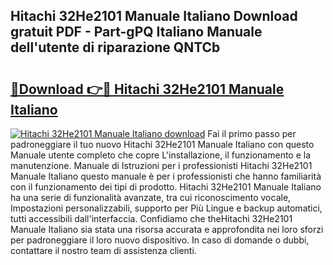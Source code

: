 ## Hitachi 32He2101 Manuale Italiano Download gratuit PDF - Part-gPQ Italiano Manuale dell'utente di riparazione QNTCb

# <h2><a href="http://dfbeci.blite.top/?on=Hitachi+32He2101+Manuale+Italiano">🔗Download 👉🔴 Hitachi 32He2101 Manuale Italiano</a></h2>

[![Hitachi 32He2101 Manuale Italiano download](https://i.imgur.com/lujVjoI.png)](http://dfbeci.blite.top/?on=Hitachi+32He2101+Manuale+Italiano)
Fai il primo passo per padroneggiare il tuo nuovo Hitachi 32He2101 Manuale Italiano con questo Manuale utente completo che copre L'installazione, il funzionamento e la manutenzione. Manuale di Istruzioni per i professionisti Hitachi 32He2101 Manuale Italiano questo manuale è per i professionisti che hanno familiarità con il funzionamento dei tipi di prodotto. Hitachi 32He2101 Manuale Italiano ha una serie di funzionalità avanzate, tra cui riconoscimento vocale, Impostazioni personalizzabili, supporto per Più Lingue e backup automatici, tutti accessibili dall'interfaccia. Confidiamo che theHitachi 32He2101 Manuale Italiano sia stata una risorsa accurata e approfondita nei loro sforzi per padroneggiare il loro nuovo dispositivo. In caso di domande o dubbi, contattare il nostro team di assistenza clienti.
